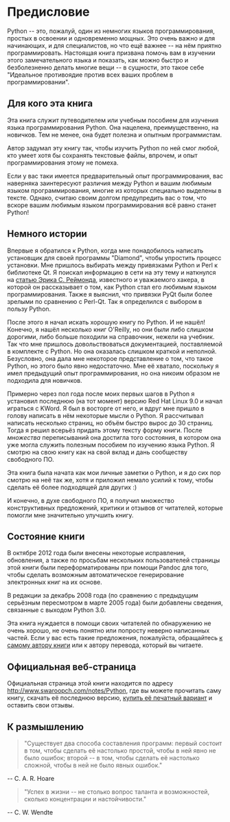 # Предисловие

Python -- это, пожалуй, один из немногих языков программирования, простых в
освоении и одновременно мощных. Это очень важно и для начинающих, и для
специалистов, но что ещё важнее -- на нём приятно программировать. Настоящая
книга призвана помочь вам в изучении этого замечательного языка и показать,
как можно быстро и безболезненно делать многие вещи -- в сущности, это такое
себе "Идеальное противоядие против всех ваших проблем в программировании".

## Для кого эта книга

Эта книга служит путеводителем или учебным пособием для изучения языка
программирования Python. Она нацелена, преимущественно, на новичков. Тем не
менее, она будет полезна и опытным программистам.

Автор задумал эту книгу так, чтобы изучить Python по ней смог любой, кто умеет
хотя бы сохранять текстовые файлы, впрочем, и опыт программирования этому не
помеха.

Если у вас таки имеется предварительный опыт программирования, вас наверняка
заинтересуют различия между Python и вашим любимым языком программирования,
многие из которых специально выделены в тексте. Однако, считаю своим долгом
предупредить вас о том, что вскоре вашим любимым языком программирования всё
равно станет Python!

## Немного истории

Впервые я обратился к Python, когда мне понадобилось написать установщик для
своей программы "Diamond", чтобы упростить процесс установки. Мне пришлось
выбирать между привязками Python и Perl к библиотеке Qt. Я поискал информацию
в сети на эту тему и наткнулся на
[статью Эрика С. Реймонда](http://pythonology.org/success&story=esr),
известного и уважаемого хакера, в которой он рассказывает о том, как Python
стал его любимым языком программирования. Также я выяснил, что привязки PyQt
были более зрелыми по сравнению с Perl-Qt. Так я определился с выбором в пользу
Python.

После этого я начал искать хорошую книгу по Python. И не нашёл! Конечно, я
нашёл несколько книг O'Reilly, но они были либо слишком дорогими, либо больше
походили на справочник, нежели на учебник. Так что мне пришлось довольствоваться
документацией, поставляемой в комплекте с Python. Но она оказалась слишком
краткой и неполной. Безусловно, она дала мне некоторое представление о том,
что такое Python, но этого было явно недостаточно. Мне её хватало, поскольку
я имел предыдущий опыт программирования, но она никоим образом не подходила
для новичков.

Примерно через пол года после моих первых шагов в Python я установил последнюю
(на тот момент) версию Red Hat Linux 9.0 и начал играться с KWord. Я был в
восторге от него, и вдруг мне пришло в голову написать в нём некоторые мысли
о Python. Я рассчитывал написать несколько страниц, но объём быстро вырос до 30
страниц. Тогда я решил всерьёз придать этому тексту форму книги. После
_множества_ переписываний она достигла того состояния, в котором она уже могла
служить полезным пособием по изучению языка Python. Я смотрю на свою книгу как
на свой вклад и дань сообществу свободного ПО.

Эта книга была начата как мои личные заметки о Python, и я до сих пор смотрю
на неё так же, хотя и приложил немало усилий к тому, чтобы сделать её более
подходящей для других :)

И конечно, в духе свободного ПО, я получил множество конструктивных предложений,
критики и отзывов от читателей, которые
помогли мне значительно улучшить книгу.

## Состояние книги

В октябре 2012 года были внесены некоторые исправления, обновления, а также по
просьбам нескольких пользователей страницы этой книги были переформатированы при
помощи Pandoc для того, чтобы сделать возможным автоматическое генерирование
электронных книг на их основе.

В редакции за декабрь 2008 года (по сравнению с предыдущим серьёзным пересмотром
в марте 2005 года) были добавлены сведения, связанные с выходом Python 3.0.

Эта книга нуждается в помощи своих читателей по обнаружению не очень хорошо,
не очень понятно или попросту неверно написанных частей. Если у вас есть
такие предложения, пожалуйста, обращайтесь
[к самому автору книги](http://www.swaroopch.com/contact/) или
к автору перевода, который вы читаете.

## Официальная веб-страница

Официальная страница этой книги находится по адресу
http://www.swaroopch.com/notes/Python, где вы можете прочитать саму книгу,
скачать её последнюю версию,
[купить её печатный вариант](http://www.swaroopch.com/buybook) и оставить
свои отзывы.

## К размышлению

> "Существует два способа составления программ: первый состоит в том, чтобы
> сделать её настолько простой, чтобы в ней явно не было ошибок; второй -- в
> том, чтобы сделать её настолько сложной, чтобы в ней не было явных ошибок."

-- C. A. R. Hoare

> "Успех в жизни -- не столько вопрос таланта и возможностей, сколько
> концентрации и настойчивости."

-- C. W. Wendte
